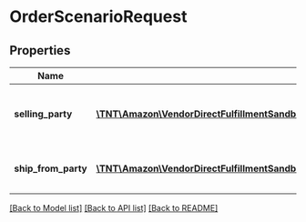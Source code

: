 # OrderScenarioRequest

## Properties
Name | Type | Description | Notes
------------ | ------------- | ------------- | -------------
**selling_party** | [**\TNT\Amazon\VendorDirectFulfillmentSandboxTestData\V20211028\Model\PartyIdentification**](PartyIdentification.md) | The identifier of the selling party or vendor. | 
**ship_from_party** | [**\TNT\Amazon\VendorDirectFulfillmentSandboxTestData\V20211028\Model\PartyIdentification**](PartyIdentification.md) | The warehouse code of the vendor. | 

[[Back to Model list]](../README.md#documentation-for-models) [[Back to API list]](../README.md#documentation-for-api-endpoints) [[Back to README]](../README.md)


